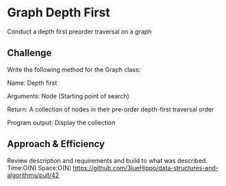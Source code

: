 # Graph Depth First
<!-- Short summary or background information -->
Conduct a depth first preorder traversal on a graph

## Challenge
<!-- Description of the challenge -->
Write the following method for the Graph class:

Name: Depth first

Arguments: Node (Starting point of search)

Return: A collection of nodes in their pre-order depth-first traversal order

Program output: Display the collection


## Approach & Efficiency
<!-- What approach did you take? Why? What is the Big O space/time for this approach? -->
Review description and requirements and build to what was described. Time:O(N) Space:O(N)
https://github.com/3lueHippo/data-structures-and-algorithms/pull/42
